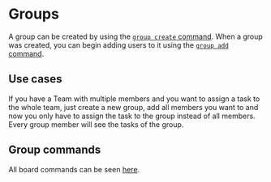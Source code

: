 # Groups

A group can be created by using the [`group create` command](all-commands.md#group-commands). When a group was created,
you can begin adding users to it using the [`group add` command](all-commands.md#group-commands).

## Use cases

If you have a Team with multiple members and you want to assign a task to the whole team, just create a new group, add
all members you want to and now you only have to assign the task to the group instead of all members. Every group member
will see the tasks of the group.

## Group commands

All board commands can be seen [here](all-commands.md#group-commands).